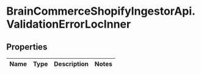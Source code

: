 # BrainCommerceShopifyIngestorApi.ValidationErrorLocInner

## Properties

Name | Type | Description | Notes
------------ | ------------- | ------------- | -------------


